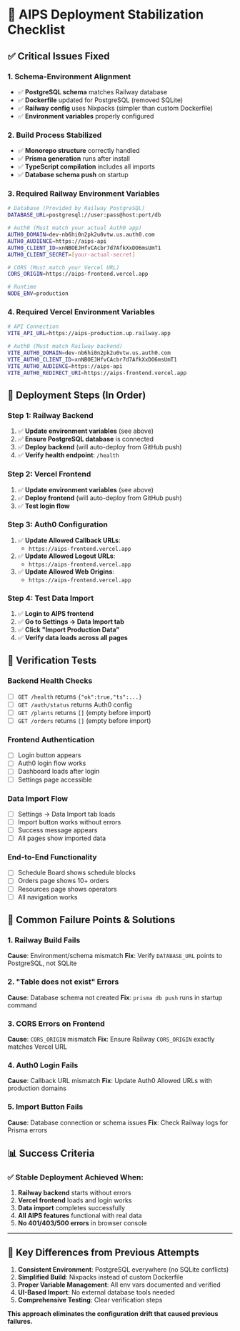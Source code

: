 # 🚀 AIPS Deployment Stabilization Checklist

## ✅ **Critical Issues Fixed**

### **1. Schema-Environment Alignment**
- ✅ **PostgreSQL schema** matches Railway database
- ✅ **Dockerfile** updated for PostgreSQL (removed SQLite)
- ✅ **Railway config** uses Nixpacks (simpler than custom Dockerfile)
- ✅ **Environment variables** properly configured

### **2. Build Process Stabilized**
- ✅ **Monorepo structure** correctly handled
- ✅ **Prisma generation** runs after install
- ✅ **TypeScript compilation** includes all imports
- ✅ **Database schema push** on startup

### **3. Required Railway Environment Variables**
```bash
# Database (Provided by Railway PostgreSQL)
DATABASE_URL=postgresql://user:pass@host:port/db

# Auth0 (Must match your actual Auth0 app)
AUTH0_DOMAIN=dev-nb6hi0n2pk2u0vtw.us.auth0.com
AUTH0_AUDIENCE=https://aips-api
AUTH0_CLIENT_ID=xnNBOEJHfvCAcbr7d7AfkXxDO6msUmT1
AUTH0_CLIENT_SECRET=[your-actual-secret]

# CORS (Must match your Vercel URL)
CORS_ORIGIN=https://aips-frontend.vercel.app

# Runtime
NODE_ENV=production
```

### **4. Required Vercel Environment Variables**
```bash
# API Connection
VITE_API_URL=https://aips-production.up.railway.app

# Auth0 (Must match Railway backend)
VITE_AUTH0_DOMAIN=dev-nb6hi0n2pk2u0vtw.us.auth0.com
VITE_AUTH0_CLIENT_ID=xnNBOEJHfvCAcbr7d7AfkXxDO6msUmT1
VITE_AUTH0_AUDIENCE=https://aips-api
VITE_AUTH0_REDIRECT_URI=https://aips-frontend.vercel.app
```

## 🔧 **Deployment Steps (In Order)**

### **Step 1: Railway Backend**
1. ✅ **Update environment variables** (see above)
2. ✅ **Ensure PostgreSQL database** is connected
3. ✅ **Deploy backend** (will auto-deploy from GitHub push)
4. ✅ **Verify health endpoint**: `/health`

### **Step 2: Vercel Frontend**  
1. ✅ **Update environment variables** (see above)
2. ✅ **Deploy frontend** (will auto-deploy from GitHub push)
3. ✅ **Test login flow**

### **Step 3: Auth0 Configuration**
1. ✅ **Update Allowed Callback URLs**: 
   - `https://aips-frontend.vercel.app`
2. ✅ **Update Allowed Logout URLs**:
   - `https://aips-frontend.vercel.app`  
3. ✅ **Update Allowed Web Origins**:
   - `https://aips-frontend.vercel.app`

### **Step 4: Test Data Import**
1. ✅ **Login to AIPS frontend**
2. ✅ **Go to Settings → Data Import tab**
3. ✅ **Click "Import Production Data"**
4. ✅ **Verify data loads across all pages**

## 🧪 **Verification Tests**

### **Backend Health Checks**
- [ ] `GET /health` returns `{"ok":true,"ts":...}`
- [ ] `GET /auth/status` returns Auth0 config
- [ ] `GET /plants` returns `[]` (empty before import)
- [ ] `GET /orders` returns `[]` (empty before import)

### **Frontend Authentication**
- [ ] Login button appears
- [ ] Auth0 login flow works  
- [ ] Dashboard loads after login
- [ ] Settings page accessible

### **Data Import Flow**
- [ ] Settings → Data Import tab loads
- [ ] Import button works without errors
- [ ] Success message appears
- [ ] All pages show imported data

### **End-to-End Functionality**
- [ ] Schedule Board shows schedule blocks
- [ ] Orders page shows 10+ orders
- [ ] Resources page shows operators
- [ ] All navigation works

## 🚨 **Common Failure Points & Solutions**

### **1. Railway Build Fails**
**Cause**: Environment/schema mismatch
**Fix**: Verify `DATABASE_URL` points to PostgreSQL, not SQLite

### **2. "Table does not exist" Errors**
**Cause**: Database schema not created
**Fix**: `prisma db push` runs in startup command

### **3. CORS Errors on Frontend**
**Cause**: `CORS_ORIGIN` mismatch
**Fix**: Ensure Railway `CORS_ORIGIN` exactly matches Vercel URL

### **4. Auth0 Login Fails**
**Cause**: Callback URL mismatch
**Fix**: Update Auth0 Allowed URLs with production domains

### **5. Import Button Fails**
**Cause**: Database connection or schema issues
**Fix**: Check Railway logs for Prisma errors

## 📊 **Success Criteria**

### **✅ Stable Deployment Achieved When:**
1. **Railway backend** starts without errors
2. **Vercel frontend** loads and login works
3. **Data import** completes successfully
4. **All AIPS features** functional with real data
5. **No 401/403/500 errors** in browser console

---

## 🎯 **Key Differences from Previous Attempts**

1. **Consistent Environment**: PostgreSQL everywhere (no SQLite conflicts)
2. **Simplified Build**: Nixpacks instead of custom Dockerfile
3. **Proper Variable Management**: All env vars documented and verified
4. **UI-Based Import**: No external database tools needed
5. **Comprehensive Testing**: Clear verification steps

**This approach eliminates the configuration drift that caused previous failures.**

